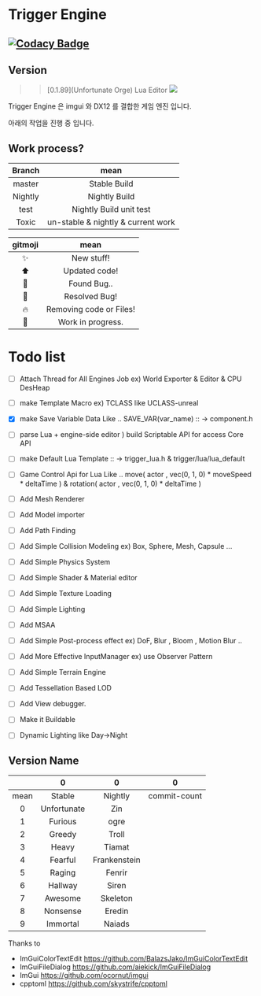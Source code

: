 # Trigger Engine 

## [![Codacy Badge](https://api.codacy.com/project/badge/Grade/a1dc6b1d49334d82a047f052b49521ff)](https://www.codacy.com/app/ToxicTrigger/trigger?utm_source=github.com&amp;utm_medium=referral&amp;utm_content=ToxicTrigger/trigger&amp;utm_campaign=Badge_Grade)


## Version
>>[0.1.89](Unfortunate Orge) Lua Editor
>>![](https://github.com/ToxicTrigger/trigger/blob/Toxic/image/0.1.89.gif)

Trigger Engine 은 imgui 와 DX12 를 결합한 게임 엔진 입니다.

아래의 작업을 진행 중 입니다. 


## Work process?

| Branch  |                mean                |
| :-----: | :--------------------------------: |
| master  |            Stable Build            |
| Nightly |           Nightly Build            |
|   test  |      Nightly Build unit test       |
|  Toxic  | un-stable & nightly & current work |

|    gitmoji     |          mean           |
| :------------: | :---------------------: |
|   :sparkles:   |       New stuff!        |
|   :arrow_up:   |      Updated code!      |
|     :bug:      |       Found Bug..       |
|    :wrench:    |      Resolved Bug!      |
|     :fire:     | Removing code or Files! |
| :construction: |    Work in progress.    |

# Todo list

- [ ] Attach Thread for All Engines Job ex) World Exporter & Editor & CPU DesHeap 
- [ ] make Template Macro ex) TCLASS like UCLASS-unreal
- [x] make Save Variable Data Like .. SAVE_VAR(var_name) :: -> component.h 
- [ ] parse Lua + engine-side editor ) build Scriptable API for access Core API
- [ ] make Default Lua Template :: -> trigger_lua.h & trigger/lua/lua_default
- [ ] Game Control Api for Lua Like .. move( actor , vec(0, 1, 0) * moveSpeed * deltaTime ) & rotation( actor , vec(0, 1, 0) * deltaTime )
- [ ] Add Mesh Renderer 
- [ ] Add Model importer
- [ ] Add Path Finding 
- [ ] Add Simple Collision Modeling ex) Box, Sphere, Mesh, Capsule ... 
- [ ] Add Simple Physics System
- [ ] Add Simple Shader & Material editor
- [ ] Add Simple Texture Loading 
- [ ] Add Simple Lighting 
- [ ] Add MSAA
- [ ] Add Simple Post-process effect ex) DoF, Blur , Bloom , Motion Blur .. 
- [ ] Add More Effective InputManager ex) use Observer Pattern
- [ ] Add Simple Terrain Engine 
- [ ] Add Tessellation Based LOD
- [ ] Add View debugger.
- [ ] Make it Buildable
- [ ] Dynamic Lighting like Day->Night 



## Version Name

|      |      0      |      0       |      0       |
| :--: | :---------: | :----------: | :----------: |
| mean |   Stable    |   Nightly    | commit-count |
|  0   | Unfortunate |     Zin      |              |
|  1   |   Furious   |     ogre     |              |
|  2   |   Greedy    |    Troll     |              |
|  3   |    Heavy    |    Tiamat    |              |
|  4   |   Fearful   | Frankenstein |              |
|  5   |   Raging    |    Fenrir    |              |
|  6   |   Hallway   |    Siren     |              |
|  7   |   Awesome   |   Skeleton   |              |
|  8   |  Nonsense   |    Eredin    |              |
|  9   |  Immortal   |    Naiads    |              |



Thanks to
- ImGuiColorTextEdit https://github.com/BalazsJako/ImGuiColorTextEdit
- ImGuiFileDialog  https://github.com/aiekick/ImGuiFileDialog
- ImGui https://github.com/ocornut/imgui
- cpptoml https://github.com/skystrife/cpptoml
